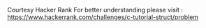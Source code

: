Courtesy Hacker Rank
For better understanding please visit : https://www.hackerrank.com/challenges/c-tutorial-struct/problem
